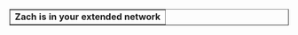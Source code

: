 <table border=1 cellspacing=0 cellpadding=0>
  <tr>
    <td>
      <center>
      <strong>Zach is in your extended network</strong>
      </center>
    </td>
  </tr>
</table>